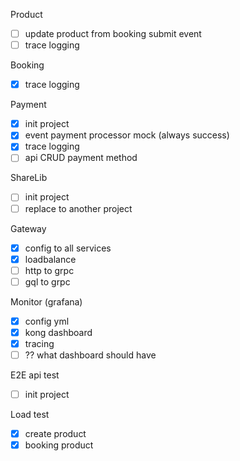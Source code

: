 Product
- [ ] update product from booking submit event
- [ ] trace logging

Booking
- [x] trace logging

Payment
- [x] init project
- [x] event payment processor mock (always success)
- [x] trace logging
- [ ] api CRUD payment method

ShareLib
- [ ] init project
- [ ] replace to another project

Gateway
- [x] config to all services
- [x] loadbalance
- [ ] http to grpc
- [ ] gql to grpc

Monitor (grafana)
- [x] config yml
- [x] kong dashboard
- [x] tracing
- [ ] ?? what dashboard should have

E2E api test
- [ ] init project

Load test
- [x] create product
- [x] booking product
